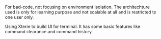 For bad-code, not focusing on environment isolation. The architechture used is only for learning purpose and not scalable at all and is restricted to one user only.

Using Xterm to build UI for terminal. It has some basic features like command clearance and command history.